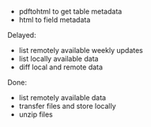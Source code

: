 - pdftohtml to get table metadata
- html to field metadata

Delayed:
- list remotely available weekly updates
- list locally available data
- diff local and remote data

Done:
- list remotely available data
- transfer files and store locally
- unzip files